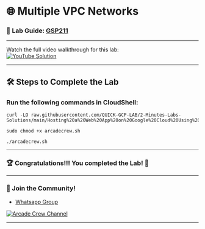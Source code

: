 # 🌐 Multiple VPC Networks
### 📖 Lab Guide: [GSP211](https://www.cloudskillsboost.google/focuses/22772?parent=catalog)

--- 

Watch the full video walkthrough for this lab:  
[![YouTube Solution](https://img.shields.io/badge/YouTube-Watch%20Solution-red?style=flat&logo=youtube)](https://www.youtube.com/watch?v=wjSrI-UHmM8)

---

## 🛠️ Steps to Complete the Lab

### Run the following commands in **CloudShell**:

```
curl -LO raw.githubusercontent.com/QUICK-GCP-LAB/2-Minutes-Labs-Solutions/main/Hosting%20a%20Web%20App%20on%20Google%20Cloud%20Using%20Compute%20Engine/arcadecrew1.sh

sudo chmod +x arcadecrew.sh

./arcadecrew.sh
```

---

### 🏆 Congratulations!!! You completed the Lab! 🎉

---

### 🤝 Join the Community!

- [Whatsapp Group](https://chat.whatsapp.com/FbVg9NI6Dp4CzfdsYmy0AE)  

[![Arcade Crew Channel](https://img.shields.io/badge/YouTube-Arcade%20Crew-red?style=flat&logo=youtube)](https://www.youtube.com/@Arcade61432)

---